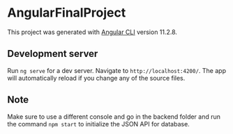 # AngularFinalProject

This project was generated with [Angular CLI](https://github.com/angular/angular-cli) version 11.2.8.

## Development server

Run `ng serve` for a dev server. Navigate to `http://localhost:4200/`. The app will automatically reload if you change any of the source files.

## Note

Make sure to use a different console and go in the backend folder and run the command `npm start` to initialize the JSON API for database.
